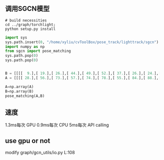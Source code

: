 ## 调用SGCN模型

```
# build necessities
cd ../graph/torchlight;
python setup.py install
```


```python
import sys
sys.path.insert(0, "/home/xyliu/cvToolBox/pose_track/lighttrack/sgcn")
import numpy as np
from sgcn import pose_matching  
sys.path.pop(0)
sys.path.pop(0)


B = [[[[  9.],[ 19.],[ 26.],[ 44.],[ 49.],[ 52.],[ 37.],[ 26.],[ 24.],[ 49.],[ 62.],[ 72.],[ 37.],[ 38.],[ 37.]]],[[[150.],[123.],[ 95.],[ 92.],[119.],[150.],[ 61.],[ 68.],[ 49.],[ 50.],[ 68.],[ 70.],[ 44.],[ 37.],[ 31.]]]]
A = [[[[ 28.],[ 56.],[ 73.],[ 57.],[ 74.],[ 78.],[ 55.],[ 84.],[ 88.],[ 59.],[ 50.],[ 43.],[ 74.],[ 74.],[ 74.]]],[[[143.],[129.],[ 91.],[ 88.],[120.],[156.],[ 67.],[ 66.],[ 47.],[ 45.],[ 68.],[ 70.],[ 37.],[ 27.],[ 18.]]]]

A=np.array(A)
B=np.array(B)
pose_matching(A,B)
```

## 速度
1.3ms每次 GPU 
0.9ms每次 CPU
5ms每次 API calling

## use gpu or not 
modify graph/gcn_utils/io.py L:108
